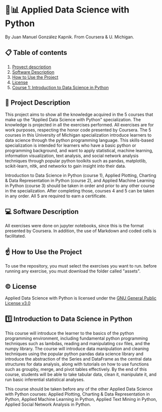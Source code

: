 # 🐍📊 Applied Data Science with Python
By Juan Manuel González Kapnik. From Coursera & U. Michigan.
## 📋 Table of contents
1. [Proyect description](#pdescription)
2. [Software Description](#sdescription)
4. [How to Use the Project](#howtouse)
5. [License](#license)
6. [Course 1: Introduction to Data Science in Python](#1)

## 🚀 Project Description <a name="pdescription"></a>
This project aims to show all the knowledge acquired in the 5 courses that make up the "Applied Data Science with Python" specialization. The knowledge is projected in all the exercises performed. All exercises are for work purposes, respecting the honor code presented by Coursera.
The 5 courses in this University of Michigan specialization introduce learners to data science through the python programming language. This skills-based specialization is intended for learners who have a basic python or programming background, and want to apply statistical, machine learning, information visualization, text analysis, and social network analysis techniques through popular python toolkits such as pandas, matplotlib, scikit-learn, nltk, and networkx to gain insight into their data.

Introduction to Data Science in Python (course 1), Applied Plotting, Charting & Data Representation in Python (course 2), and Applied Machine Learning in Python (course 3) should be taken in order and prior to any other course in the specialization.  After completing those, courses 4 and 5 can be taken in any order.  All 5 are required to earn a certificate.
## 💻 Software Description <a name="sdescription"></a>
All exercises were done on jupyter notebooks, since this is the format presented by Coursera. In addition, the use of Markdown and coded cells is facilitated.

## ☝ How to Use the Project <a name="howtouse"></a>
To use the repository, you must select the exercises you want to run. before running any exercise, you must download the folder called "assets".

## ©️ License <a name="license"></a>
Applied Data Science with Python is licensed under the [GNU General Public License v3.0](https://github.com/just-juanma/Applied-Data-Science-with-Python-University-of-Michigan/blob/main/LICENSE)

## 1️⃣ Introduction to Data Science in Python <a name="1"></a>
This course will introduce the learner to the basics of the python programming environment, including fundamental python programming techniques such as lambdas, reading and manipulating csv files, and the numpy library. The course will introduce data manipulation and cleaning techniques using the popular python pandas data science library and introduce the abstraction of the Series and DataFrame as the central data structures for data analysis, along with tutorials on how to use functions such as groupby, merge, and pivot tables effectively. By the end of this course, students will be able to take tabular data, clean it, manipulate it, and run basic inferential statistical analyses. 

This course should be taken before any of the other Applied Data Science with Python courses: Applied Plotting, Charting & Data Representation in Python, Applied Machine Learning in Python, Applied Text Mining in Python, Applied Social Network Analysis in Python.
